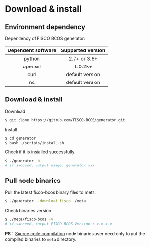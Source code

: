 # Download & install

## Environment dependency

Dependency of FISCO BCOS generator:

| Dependent software | Supported version |
| :----------------: | :---------------: |
|       python       |    2.7+ or 3.6+   |
|       openssl      |      1.0.2k+      |
|        curl        |  default version  |
|         nc         |  default version  |

## Download & install

Download

```bash
$ git clone https://github.com/FISCO-BCOS/generator.git
```

Install

```bash
$ cd generator
$ bash ./scripts/install.sh
```

Check if it is installed successfully.

```bash
$ ./generator -h
# if succeed, output usage: generator xxx
```

## Pull node binaries

Pull the latest fisco-bcos binary files to meta.

```bash
$ ./generator --download_fisco ./meta
```

Check binaries version.

```bash
$ ./meta/fisco-bcos -v
# if succeed, output FISCO-BCOS Version : x.x.x-x
```

**PS**：[Source code compilation](../manual/get_executable.md) node binaries user need only to put the compiled binaries to `meta` directory.
